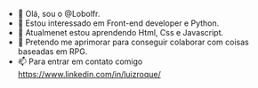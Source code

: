 - 👋 Olá, sou o @Lobolfr.
- 👀 Estou interessado em Front-end developer e Python.
- 🌱 Atualmenet estou aprendendo Html, Css e Javascript.
- 💞️ Pretendo me aprimorar para conseguir colaborar com coisas baseadas em RPG.
- 📫 Para entrar em contato comigo https://www.linkedin.com/in/luizroque/

<!---
Lobolfr/Lobolfr is a ✨ special ✨ repository because its `README.md` (this file) appears on your GitHub profile.
You can click the Preview link to take a look at your changes.
--->

